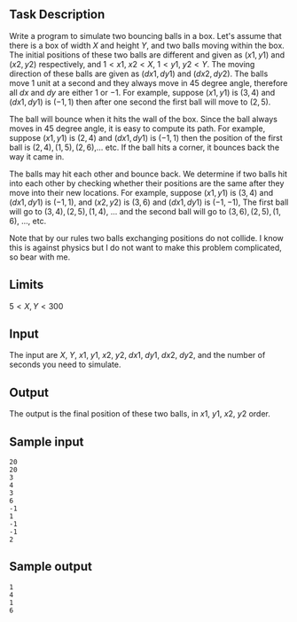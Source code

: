 ## Task Description ##

Write a program to simulate two bouncing balls in a box. Let's assume that there is a box of width $X$ and height $Y$, and two balls moving within the box. The initial positions of these two balls are different and given as $(x1, y1)$ and $(x2, y2)$ respectively, and $1 < x1, \; x2 < X$, $1 < y1, \; y2 < Y$. The moving direction of these balls are given as $(dx1, dy1)$ and $(dx2, dy2)$. The balls move 1 unit at a second and they always move in 45 degree angle, therefore all $dx$ and $dy$ are either $1$ or $-1$. For example, suppose $(x1, y1)$ is $(3, 4)$ and $(dx1, dy1)$ is $(-1, 1)$ then after one second the first ball will move to $(2, 5)$.

The ball will bounce when it hits the wall of the box. Since the ball always moves in 45 degree angle, it is easy to compute its path. For example, suppose $(x1, y1)$ is $(2, 4)$ and $(dx1, dy1)$ is $(-1, 1)$ then the position of the first ball is $(2, 4), (1, 5), (2, 6)$,... etc. If the ball hits a corner, it bounces back the way it came in.

The balls may hit each other and bounce back. We determine if two balls hit into each other by checking whether their positions are the same after they move into their new locations. For example, suppose $(x1, y1)$ is $(3, 4)$ and $(dx1, dy1)$ is $(-1, 1)$, and $(x2, y2)$ is $(3, 6)$ and $(dx1, dy1)$ is $(-1, -1)$, The first ball will go to $(3, 4), (2, 5), (1, 4)$, ... and the second ball will go to $(3, 6), (2, 5), (1,6)$, ..., etc.

Note that by our rules two balls exchanging positions do not collide. I know this is against physics but I do not want to make this problem complicated, so bear with me.

## Limits ##

$5 < X, Y < 300$

## Input ##

The input are $X, \; Y, \; x1, \; y1, \; x2, \; y2, \; dx1, \; dy1, \; dx2, \; dy2$, and the number of seconds you need to simulate.

## Output ##

The output is the final position of these two balls, in $x1$, $y1$, $x2$, $y2$ order.

## Sample input ##
```
20
20
3
4
3
6
-1
1
-1
-1
2
```

## Sample output ##

```
1
4
1
6
```